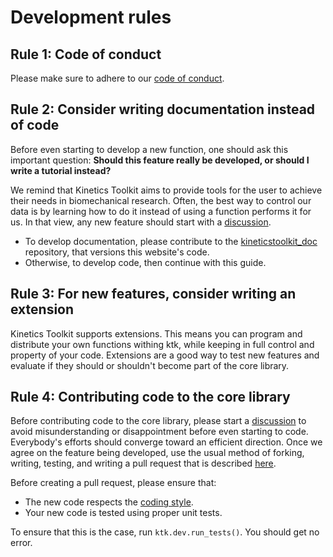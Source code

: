 # Development rules

## Rule 1: Code of conduct

Please make sure to adhere to our [code of conduct](dev_code_of_conduct.md).

## Rule 2: Consider writing documentation instead of code

Before even starting to develop a new function, one should ask this important question: **Should this feature really be developed, or should I write a tutorial instead?**

We remind that Kinetics Toolkit aims to provide tools for the user to achieve their needs in biomechanical research. Often, the best way to control our data is by learning how to do it instead of using a function performs it for us. In that view, any new feature should start with a [discussion](https://github.com/felixchenier/kineticstoolkit/discussions).

- To develop documentation, please contribute to the [kineticstoolkit_doc](https://github.com/felixchenier/kineticstoolkit_doc) repository, that versions this website's code.
- Otherwise, to develop code, then continue with this guide.

## Rule 3: For new features, consider writing an extension

Kinetics Toolkit supports extensions. This means you can program and distribute your own functions withing ktk, while keeping in full control and property of your code. Extensions are a good way to test new features and evaluate if they should or shouldn't become part of the core library.

## Rule 4: Contributing code to the core library

Before contributing code to the core library, please start a [discussion](https://github.com/felixchenier/kineticstoolkit/discussions) to avoid misunderstanding or disappointment before even starting to code. Everybody's efforts should converge toward an efficient direction. Once we agree on the feature being developed, use the usual method of forking, writing, testing, and writing a pull request that is described [here](https://docs.github.com/en/pull-requests/collaborating-with-pull-requests/getting-started/about-collaborative-development-models).

Before creating a pull request, please ensure that:

- The new code respects the [coding style](dev_coding_style.md).
- Your new code is tested using proper unit tests.

To ensure that this is the case, run `ktk.dev.run_tests()`. You should get no error.
